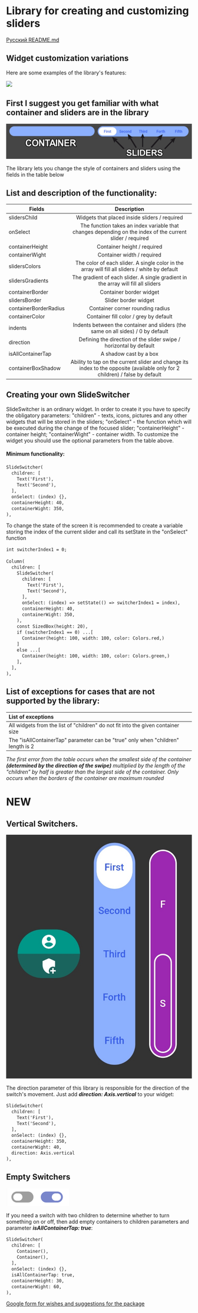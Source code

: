 # Library for creating and customizing sliders

[Русский README.md](README.ru.md)

## Widget customization variations

Here are some examples of the library's features:

![](.github/switchers_example.gif)

## First I suggest you get familiar with what container and sliders are in the library

![](.github/container_sliders.png)

The library lets you change the style of containers and sliders using the fields in the table below

## List and description of the functionality:

| Fields           | Description                                   |
| ---------------- |:---------------------------------------------:|
| slidersChild     | Widgets that placed inside sliders / required |
| onSelect | The function takes an index variable that changes depending on the index of the current slider / required|
| containerHeight | Container height / required |
| containerWight | Container width / required |
| slidersColors | The color of each slider. A single color in the array will fill all sliders / white by default |
| slidersGradients | The gradient of each slider. A single gradient in the array will fill all sliders |
| containerBorder | Container border widget |
| slidersBorder | Slider border widget |
| containerBorderRadius | Container corner rounding radius |
| containerColor | Container fill color / grey by default |
| indents | Indents between the container and sliders (the same on all sides) / 0 by default |
| direction             | Defining the direction of the slider swipe / horizontal by default|
| isAllContainerTap     | A shadow cast by a box |
| containerBoxShadow    | Ability to tap on the current slider and change its index to the opposite (available only for 2 children) / false by default |

## Creating your own SlideSwitcher

SlideSwitcher is an ordinary widget. In order to create it you have to specify the obligatory parameters:
"children" - texts, icons, pictures and any other widgets that will be stored in the sliders;
"onSelect" - the function which will be executed during the change of the focused slider;
"containerHeight" - container height; "containerWight" - container width. To customize the widget
you should use the optional parameters from the table above.

#### Minimum functionality:

```
SlideSwitcher(
  children: [
    Text('First'),
    Text('Second'),
  ],
  onSelect: (index) {},
  containerHeight: 40,
  containerWight: 350,
),
```

To change the state of the screen it is recommended to create a variable storing the index of the current slider and call its setState
in the "onSelect" function

```
int switcherIndex1 = 0;

Column(
  children: [
    SlideSwitcher(
      children: [
        Text('First'),
        Text('Second'),
      ],
      onSelect: (index) => setState(() => switcherIndex1 = index),
      containerHeight: 40,
      containerWight: 350,
    ),
    const SizedBox(height: 20),
    if (switcherIndex1 == 0) ...[
      Container(height: 100, width: 100, color: Colors.red,)
    ]
    else ...[
      Container(height: 100, width: 100, color: Colors.green,)
    ],
  ],
),
```

## List of exceptions for cases that are not supported by the library:

| List of exceptions |
| :------------|
| All widgets from the list of "children" do not fit into the given container size |
| The "isAllContainerTap" parameter can be "true" only when "children" length is 2 |

*The first error from the table occurs when the smallest side of the container*
***(determined by the direction of the swipe)***
*multiplied by the length of the "children" by half is greater than the largest side of the container.*
*Only occurs when the borders of the container are maximum rounded*

# NEW
## Vertical Switchers.

![](.github/vertical_switchers.png)

The direction parameter of this library is responsible for the direction of the switch's movement.
Just add ***direction: Axis.vertical*** to your widget:

```
SlideSwitcher(
  children: [
    Text('First'),
    Text('Second'),
  ],
  onSelect: (index) {},
  containerHeight: 350,
  containerWight: 40,
  direction: Axis.vertical
),
```

## Empty Switchers

![](.github/switch_on.png)

If you need a switch with two children to determine whether to turn something on or off, then
add empty containers to children parameters and parameter ***isAllContainerTap: true***:

```
SlideSwitcher(
  children: [
    Container(),
    Container(),
  ],
  onSelect: (index) {},
  isAllContainerTap: true,
  containerHeight: 30,
  containerWight: 60,
),
```

[Google form for wishes and suggestions for the package](https://forms.gle/3Hghayy4yTnj1mjt7)
